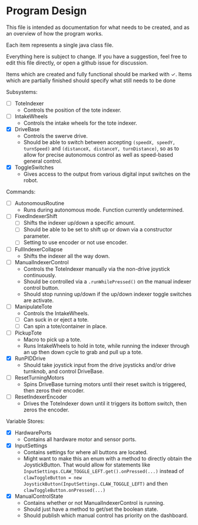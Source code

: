 Program Design
===

This file is intended as documentation for what needs to be created, and as an overview of how the program works.

Each item represents a single java class file.

Everything here is subject to change. If you have a suggestion, feel free to edit this file directly, or open a github issue for discussion.

Items which are created and fully functional should be marked with ✓. Items which are partially finished should specify what still needs to be done

Subsystems:

- [ ] ToteIndexer
  - Controls the position of the tote indexer.
- [ ] IntakeWheels
  - Controls the intake wheels for the tote indexer.
- [x] DriveBase
  - Controls the swerve drive.
  - Should be able to switch between accepting `(speedX, speedY, turnSpeed)` and `(distanceX, distanceY, turnDistance)`, so as to allow for precise autonomous control as well as speed-based general control.
- [x] ToggleSwitches
  - Gives access to the output from various digital input switches on the robot.

Commands:

- [ ] AutonomousRoutine
  - Runs during autonomous mode. Function currently undetermined.
- [ ] FixedIndexerShift
  - [ ] Shifts the indexer up/down a specific amount.
  - [ ] Should be able to be set to shift up or down via a constructor parameter.
  - [ ] Setting to use encoder or not use encoder.
- [ ] FullIndexerCollapse
  - Shifts the indexer all the way down.
- [ ] ManualIndexerControl
  - Controls the ToteIndexer manually via the non-drive joystick continuously.
  - Should be controlled via a `.runWhilePressed()` on the manual indexer control button.
  - Should stop running up/down if the up/down indexer toggle switches are activate.
- [ ] ManipulateTote
  - Controls the IntakeWheels.
  - [ ] Can suck in or eject a tote.
  - [ ] Can spin a tote/container in place.
- [ ] PickupTote
  - Macro to pick up a tote.
  - Runs IntakeWheels to hold in tote, while running the indexer through an up then down cycle to grab and pull up a tote.
- [x] RunPIDDrive
  - Should take joystick input from the drive joysticks and/or drive turnknob, and control DriveBase.
- [ ] ResetTurningMotors
  - Spins DriveBase turning motors until their reset switch is triggered, then zeros their encoder.
- [ ] ResetIndexerEncoder
  - Drives the ToteIndexer down until it triggers its bottom switch, then zeros the encoder.


Variable Stores:

- [x] HardwarePorts
  - Contains all hardware motor and sensor ports.
- [x] InputSettings
  - Contains settings for where all buttons are located.
  - Might want to make this an enum with a method to directly obtain the JoystickButton. That would allow for statements like `InputSettings.CLAW_TOGGLE_LEFT.get().onPressed(...)` instead of `clawToggleButton = new JoystickButton(InputSettings.CLAW_TOGGLE_LEFT)` and then `clawToggleButton.onPressed(...)`
- [x] ManualControlState
  - Contains whether or not ManualIndexerControl is running.
  - Should just have a method to get/set the boolean state.
  - Should publish which manual control has priority on the dashboard.

